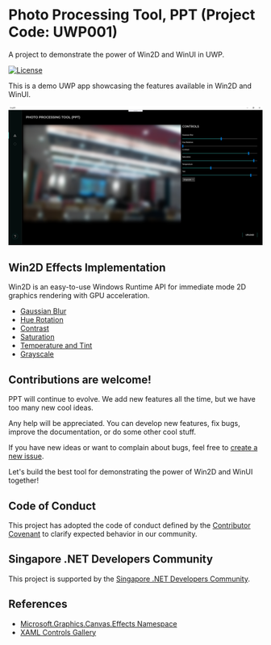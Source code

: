 # Photo Processing Tool, PPT (Project Code: UWP001)
A project to demonstrate the power of Win2D and WinUI in UWP.

[![License](https://img.shields.io/badge/license-MIT-blue.svg)](LICENSE.md)

This is a demo UWP app showcasing the features available in Win2D and WinUI.

![Homepage of the app](Uwp001/github-images/app-screenshot01.png?raw=true)

## Win2D Effects Implementation
Win2D is an easy-to-use Windows Runtime API for immediate mode 2D graphics rendering with GPU acceleration.

- [Gaussian Blur](https://microsoft.github.io/Win2D/html/T_Microsoft_Graphics_Canvas_Effects_GaussianBlurEffect.htm)
- [Hue Rotation](https://microsoft.github.io/Win2D/html/T_Microsoft_Graphics_Canvas_Effects_HueRotationEffect.htm)
- [Contrast](https://microsoft.github.io/Win2D/html/T_Microsoft_Graphics_Canvas_Effects_ContrastEffect.htm)
- [Saturation](https://microsoft.github.io/Win2D/html/T_Microsoft_Graphics_Canvas_Effects_SaturationEffect.htm)
- [Temperature and Tint](https://microsoft.github.io/Win2D/html/T_Microsoft_Graphics_Canvas_Effects_TemperatureAndTintEffect.htm)
- [Grayscale](https://microsoft.github.io/Win2D/html/T_Microsoft_Graphics_Canvas_Effects_GrayscaleEffect.htm)

## Contributions are welcome!

PPT will continue to evolve. We add new features all the time, but we have too many new cool ideas.

Any help will be appreciated. You can develop new features, fix bugs, improve the documentation, or do some other cool stuff.

If you have new ideas or want to complain about bugs, feel free to [create a new issue](https://github.com/sg-dotnet/uwp001/issues/new).

Let's build the best tool for demonstrating the power of Win2D and WinUI together!

## Code of Conduct

This project has adopted the code of conduct defined by the [Contributor Covenant](http://contributor-covenant.org/)
to clarify expected behavior in our community.

## Singapore .NET Developers Community

This project is supported by the [Singapore .NET Developers Community](http://dotnet.sg).

## References
- [Microsoft.Graphics.Canvas.Effects Namespace](https://microsoft.github.io/Win2D/html/N_Microsoft_Graphics_Canvas_Effects.htm)
- [XAML Controls Gallery](https://www.microsoft.com/en-sg/p/xaml-controls-gallery/9msvh128x2zt?activetab=pivot:regionofsystemrequirementstab)
